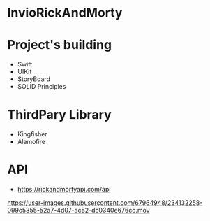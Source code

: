 # InvioRickAndMorty
# Project's building
   - Swift
   - UIKit
   - StoryBoard
   - SOLID Principles


   # ThirdPary Library
   - Kingfisher
   - Alamofire
   
   # API
   - https://rickandmortyapi.com/api



https://user-images.githubusercontent.com/67964948/234132258-099c5355-52a7-4d07-ac52-dc0340e676cc.mov

